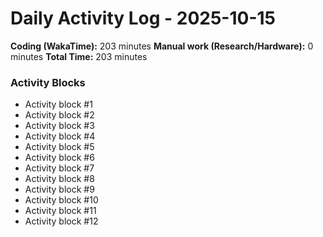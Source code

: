 # Daily Activity Log - 2025-10-15

**Coding (WakaTime):** 203 minutes
**Manual work (Research/Hardware):** 0 minutes
**Total Time:** 203 minutes

### Activity Blocks
- Activity block #1
- Activity block #2
- Activity block #3
- Activity block #4
- Activity block #5
- Activity block #6
- Activity block #7
- Activity block #8
- Activity block #9
- Activity block #10
- Activity block #11
- Activity block #12
